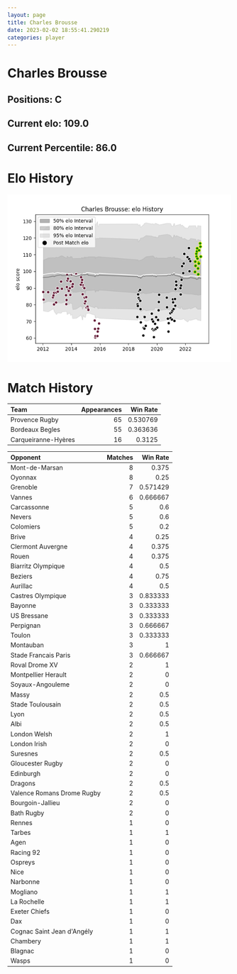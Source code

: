 ```yaml
---  
layout: page  
title: Charles Brousse  
date: 2023-02-02 18:55:41.290219  
categories: player  
---
```

# Charles Brousse

## Positions: C

## Current elo: 109.0

## Current Percentile: 86.0

# Elo History


![elo history](history_CharlesBrousse.png)
# Match History


| Team                |   Appearances |   Win Rate |
|:--------------------|--------------:|-----------:|
| Provence Rugby      |            65 |   0.530769 |
| Bordeaux Begles     |            55 |   0.363636 |
| Carqueiranne-Hyères |            16 |   0.3125   |

| Opponent                   |   Matches |   Win Rate |
|:---------------------------|----------:|-----------:|
| Mont-de-Marsan             |         8 |   0.375    |
| Oyonnax                    |         8 |   0.25     |
| Grenoble                   |         7 |   0.571429 |
| Vannes                     |         6 |   0.666667 |
| Carcassonne                |         5 |   0.6      |
| Nevers                     |         5 |   0.6      |
| Colomiers                  |         5 |   0.2      |
| Brive                      |         4 |   0.25     |
| Clermont Auvergne          |         4 |   0.375    |
| Rouen                      |         4 |   0.375    |
| Biarritz Olympique         |         4 |   0.5      |
| Beziers                    |         4 |   0.75     |
| Aurillac                   |         4 |   0.5      |
| Castres Olympique          |         3 |   0.833333 |
| Bayonne                    |         3 |   0.333333 |
| US Bressane                |         3 |   0.333333 |
| Perpignan                  |         3 |   0.666667 |
| Toulon                     |         3 |   0.333333 |
| Montauban                  |         3 |   1        |
| Stade Francais Paris       |         3 |   0.666667 |
| Roval Drome XV             |         2 |   1        |
| Montpellier Herault        |         2 |   0        |
| Soyaux-Angouleme           |         2 |   0        |
| Massy                      |         2 |   0.5      |
| Stade Toulousain           |         2 |   0.5      |
| Lyon                       |         2 |   0.5      |
| Albi                       |         2 |   0.5      |
| London Welsh               |         2 |   1        |
| London Irish               |         2 |   0        |
| Suresnes                   |         2 |   0.5      |
| Gloucester Rugby           |         2 |   0        |
| Edinburgh                  |         2 |   0        |
| Dragons                    |         2 |   0.5      |
| Valence Romans Drome Rugby |         2 |   0.5      |
| Bourgoin-Jallieu           |         2 |   0        |
| Bath Rugby                 |         2 |   0        |
| Rennes                     |         1 |   0        |
| Tarbes                     |         1 |   1        |
| Agen                       |         1 |   0        |
| Racing 92                  |         1 |   0        |
| Ospreys                    |         1 |   0        |
| Nice                       |         1 |   0        |
| Narbonne                   |         1 |   0        |
| Mogliano                   |         1 |   1        |
| La Rochelle                |         1 |   1        |
| Exeter Chiefs              |         1 |   0        |
| Dax                        |         1 |   0        |
| Cognac Saint Jean d'Angély |         1 |   1        |
| Chambery                   |         1 |   1        |
| Blagnac                    |         1 |   0        |
| Wasps                      |         1 |   0        |